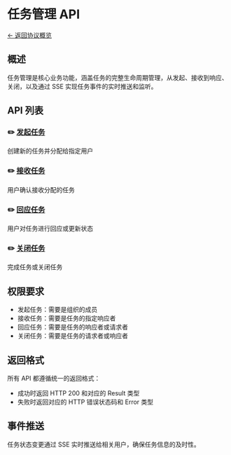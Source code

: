 # 任务管理 API

[← 返回协议概览](../Overview.md)

## 概述

任务管理是核心业务功能，涵盖任务的完整生命周期管理，从发起、接收到响应、关闭，以及通过 SSE 实现任务事件的实时推送和监听。

## API 列表

### ✏️ [发起任务](./CreateTask.md)
创建新的任务并分配给指定用户

### ✏️ [接收任务](./AcceptTask.md)
用户确认接收分配的任务

### ✏️ [回应任务](./RespondTask.md)
用户对任务进行回应或更新状态

### ✏️ [关闭任务](./CloseTask.md)
完成任务或关闭任务

## 权限要求

- 发起任务：需要是组织的成员
- 接收任务：需要是任务的指定响应者
- 回应任务：需要是任务的响应者或请求者
- 关闭任务：需要是任务的请求者或响应者

## 返回格式

所有 API 都遵循统一的返回格式：
- 成功时返回 HTTP 200 和对应的 Result 类型
- 失败时返回对应的 HTTP 错误状态码和 Error 类型

## 事件推送

任务状态变更通过 SSE 实时推送给相关用户，确保任务信息的及时性。
